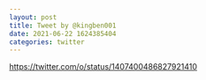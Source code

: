 ```yaml
--- 
layout: post 
title: Tweet by @kingben001 
date: 2021-06-22 1624385404 
categories: twitter 
--- 
```

https://twitter.com/o/status/1407400486827921410